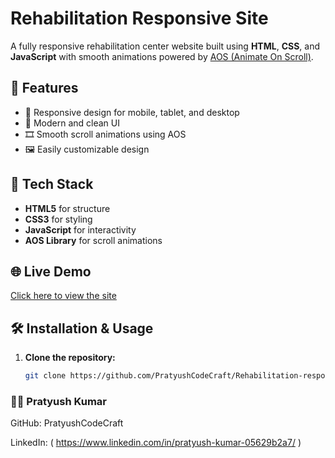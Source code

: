 # Rehabilitation Responsive Site

A fully responsive rehabilitation center website built using **HTML**, **CSS**, and **JavaScript** with smooth animations powered by [AOS (Animate On Scroll)](https://michalsnik.github.io/aos/).

## 🚀 Features
- 📱 Responsive design for mobile, tablet, and desktop
- 🎨 Modern and clean UI
- 🎞 Smooth scroll animations using AOS
- 🖼 Easily customizable design

## 📂 Tech Stack
- **HTML5** for structure
- **CSS3** for styling
- **JavaScript** for interactivity
- **AOS Library** for scroll animations

## 🌐 Live Demo
[Click here to view the site](https://pratyushcodecraft.github.io/Rehabilitation-responsive-site/)

## 🛠 Installation & Usage
1. **Clone the repository:**
   ```bash
   git clone https://github.com/PratyushCodeCraft/Rehabilitation-responsive-site.git

   
  ### **👨‍💻 Pratyush Kumar**


GitHub: PratyushCodeCraft

LinkedIn: ( https://www.linkedin.com/in/pratyush-kumar-05629b2a7/ )
